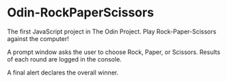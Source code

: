 # Odin-RockPaperScissors

The first JavaScript project in The Odin Project. Play Rock-Paper-Scissors against the computer!

A prompt window asks the user to choose Rock, Paper, or Scissors. Results of each round are logged in the console.

A final alert declares the overall winner.
